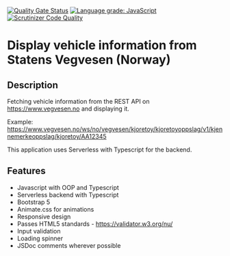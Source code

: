 [![Quality Gate Status](https://sonarcloud.io/api/project_badges/measure?project=w3bdesign_Statens-Vegvesen&metric=alert_status)](https://sonarcloud.io/summary/new_code?id=w3bdesign_Statens-Vegvesen)
[![Language grade: JavaScript](https://img.shields.io/lgtm/grade/javascript/g/w3bdesign/Statens-Vegvesen.svg?logo=lgtm&logoWidth=18)](https://lgtm.com/projects/g/w3bdesign/Statens-Vegvesen/context:javascript)
[![Scrutinizer Code Quality](https://scrutinizer-ci.com/g/w3bdesign/Statens-Vegvesen/badges/quality-score.png?b=master)](https://scrutinizer-ci.com/g/w3bdesign/Statens-Vegvesen/?branch=master)

# Display vehicle information from Statens Vegvesen (Norway)

## Description

Fetching vehicle information from the REST API on <https://www.vegvesen.no> and displaying it.

Example: <https://www.vegvesen.no/ws/no/vegvesen/kjoretoy/kjoretoyoppslag/v1/kjennemerkeoppslag/kjoretoy/AA12345>

This application uses Serverless with Typescript for the backend.

## Features

-   Javascript with OOP and Typescript 
-   Serverless backend with Typescript
-   Bootstrap 5
-   Animate.css for animations
-   Responsive design
-   Passes HTML5 standards - <https://validator.w3.org/nu/>
-   Input validation
-   Loading spinner
-   JSDoc comments wherever possible
